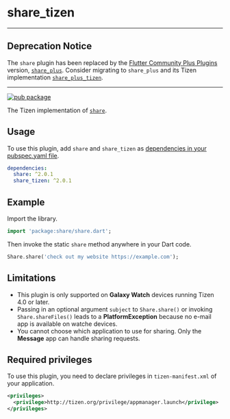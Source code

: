 # share_tizen

---

## Deprecation Notice

The `share` plugin has been replaced by the [Flutter Community Plus Plugins](https://plus.fluttercommunity.dev) version, [`share_plus`](https://pub.dev/packages/share_plus). Consider migrating to `share_plus` and its Tizen implementation [`share_plus_tizen`](https://pub.dev/packages/share_plus_tizen).

---

[![pub package](https://img.shields.io/pub/v/share_tizen.svg)](https://pub.dev/packages/share_tizen)

The Tizen implementation of [`share`](https://pub.dev/packages/share).

## Usage

To use this plugin, add `share` and `share_tizen` as [dependencies in your pubspec.yaml file](https://flutter.io/platform-plugins/).

```yaml
dependencies:
  share: ^2.0.1
  share_tizen: ^2.0.1
```

## Example

Import the library.

``` dart
import 'package:share/share.dart';
```

Then invoke the static `share` method anywhere in your Dart code.

``` dart
Share.share('check out my website https://example.com');
```

## Limitations

- This plugin is only supported on **Galaxy Watch** devices running Tizen 4.0 or later.
- Passing in an optional argument `subject` to `Share.share()` or invoking `Share.shareFiles()` leads to a **PlatformException** because no e-mail app is available on watche devices.
- You cannot choose which application to use for sharing. Only the **Message** app can handle sharing requests.

## Required privileges

To use this plugin, you need to declare privileges in `tizen-manifest.xml` of your application.

``` xml
<privileges>
  <privilege>http://tizen.org/privilege/appmanager.launch</privilege>
</privileges>
```

